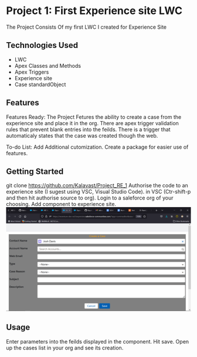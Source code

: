 # Project 1: First Experience site LWC

The Project Consists Of my first LWC I created for Experience Site

## Technologies Used

- LWC
- Apex Classes and Methods
- Apex Triggers
- Experience site
- Case standardObject


## Features

Features Ready:
  The Project Fetures the ability to create a case from the experience site and place it in the org. 
  There are apex trigger validation rules that prevent blank entries into the feilds.
  There is a trigger that automaticaly states that the case was created though the web.


To-do List:
  Add Additional cutomization. 
  Create a package for easier use of features.

## Getting Started

git clone https://github.com/Kalavast/Project_RE_1
Authorise the code to an experience site (I sugest using VSC, Visual Studio Code).
in VSC (Ctr-shift-p and then hit authorise source to org).
Login to a saleforce org of your choosing.
Add component to experience site.
![image](Example.png)

## Usage

Enter parameters into the feilds displayed in the component.
Hit save.
Open up the cases list in your org and see its creation.


